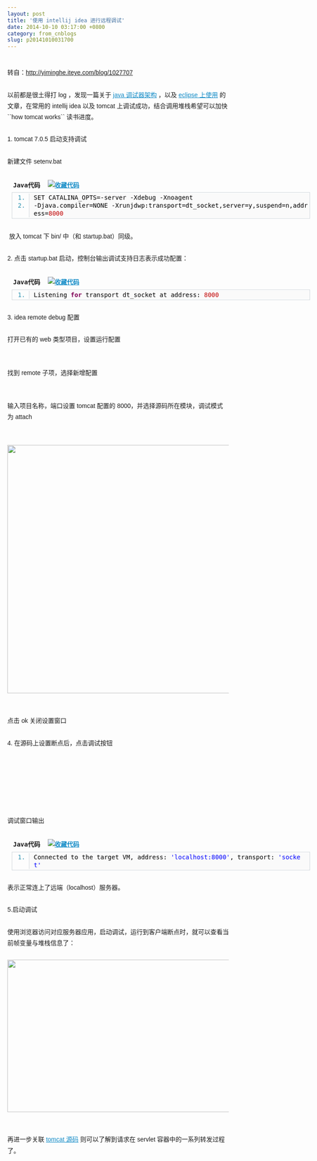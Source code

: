 ```yaml
---
layout: post
title: '使用 intellij idea 进行远程调试'
date: 2014-10-10 03:17:00 +0800
category: from_cnblogs
slug: p20141010031700
---
```



<p style="margin-top:0px; margin-bottom:0px; padding-top:0px; padding-bottom:0px; font-family:Helvetica,Tahoma,Arial,sans-serif; font-size:14px; line-height:25.1875px">
<br>
</p>
<p style="margin-top:0px; margin-bottom:0px; padding-top:0px; padding-bottom:0px; font-family:Helvetica,Tahoma,Arial,sans-serif; font-size:14px; line-height:25.1875px">
转自：<a target="_blank" href="http://yiminghe.iteye.com/blog/1027707">http://yiminghe.iteye.com/blog/1027707</a></p>
<p style="margin-top:0px; margin-bottom:0px; padding-top:0px; padding-bottom:0px; font-family:Helvetica,Tahoma,Arial,sans-serif; font-size:14px; line-height:25.1875px">
<br>
以前都是很土得打 log ，发现一篇关于&nbsp;<a target="_blank" target="_blank" href="http://www.ibm.com/developerworks/cn/java/j-lo-jpda1/" style="color:rgb(16,138,198)">java 调试器架构</a>&nbsp;，以及&nbsp;<a target="_blank" target="_blank" href="http://www.ibm.com/developerworks/cn/opensource/os-eclipse-javadebug/" style="color:rgb(16,138,198)">eclipse
 上使用</a>&nbsp;的文章，在常用的 intellij idea 以及 tomcat 上调试成功，结合调用堆栈希望可以加快 ``how tomcat works`` 读书进度。</p>
<p style="margin-top:0px; margin-bottom:0px; padding-top:0px; padding-bottom:0px; font-family:Helvetica,Tahoma,Arial,sans-serif; font-size:14px; line-height:25.1875px">
&nbsp;</p>
<p style="margin-top:0px; margin-bottom:0px; padding-top:0px; padding-bottom:0px; font-family:Helvetica,Tahoma,Arial,sans-serif; font-size:14px; line-height:25.1875px">
1. tomcat 7.0.5 启动支持调试</p>
<p style="margin-top:0px; margin-bottom:0px; padding-top:0px; padding-bottom:0px; font-family:Helvetica,Tahoma,Arial,sans-serif; font-size:14px; line-height:25.1875px">
&nbsp;</p>
<p style="margin-top:0px; margin-bottom:0px; padding-top:0px; padding-bottom:0px; font-family:Helvetica,Tahoma,Arial,sans-serif; font-size:14px; line-height:25.1875px">
新建文件 setenv.bat</p>
<p style="margin-top:0px; margin-bottom:0px; padding-top:0px; padding-bottom:0px; font-family:Helvetica,Tahoma,Arial,sans-serif; font-size:14px; line-height:25.1875px">
&nbsp;</p>
<div class="dp-highlighter" id="" style="font-family:Monaco,'DejaVu Sans Mono','Bitstream Vera Sans Mono',Consolas,'Courier New',monospace; width:679px; overflow:auto; margin-left:9px; padding:1px; word-break:break-all; word-wrap:break-word; line-height:25.1875px">
<div class="bar">
<div class="tools" style="padding:3px; margin:0px; font-weight:bold">Java代码&nbsp;&nbsp;<a target="_blank" title="收藏这段代码" style="color:rgb(16,138,198); text-decoration:underline"><img class="star" src="http://yiminghe.iteye.com/images/icon_star.png" alt="收藏代码" style="border:0px"></a></div>
</div>
<ol start="1" class="dp-j" style="font-size:1em; line-height:1.4em; margin:0px 0px 1px; padding:2px 0px; border:1px solid rgb(209,215,220); list-style-position:initial; color:rgb(43,145,175)">
<li style="font-size:1em; margin:0px 0px 0px 38px; padding:0px 0px 0px 10px; border-left-width:1px; border-left-style:solid; border-left-color:rgb(209,215,220); background-color:rgb(250,250,250); line-height:18px">
<span style="color:black">SET&nbsp;CATALINA_OPTS=-server&nbsp;-Xdebug&nbsp;-Xnoagent&nbsp;&nbsp;&nbsp;</span></li><li style="font-size:1em; margin:0px 0px 0px 38px; padding:0px 0px 0px 10px; border-left-width:1px; border-left-style:solid; border-left-color:rgb(209,215,220); background-color:rgb(250,250,250); line-height:18px">
<span style="color:black">-Djava.compiler=NONE&nbsp;-Xrunjdwp:transport=dt_socket,server=y,suspend=n,address=<span class="number" style="color:rgb(192,0,0)">8000</span>&nbsp;&nbsp;</span></li></ol>
</div>
<p style="margin-top:0px; margin-bottom:0px; padding-top:0px; padding-bottom:0px; font-family:Helvetica,Tahoma,Arial,sans-serif; font-size:14px; line-height:25.1875px">
&nbsp;</p>
<p style="margin-top:0px; margin-bottom:0px; padding-top:0px; padding-bottom:0px; font-family:Helvetica,Tahoma,Arial,sans-serif; font-size:14px; line-height:25.1875px">
&nbsp;放入 tomcat 下 bin/ 中（和 startup.bat）同级。</p>
<p style="margin-top:0px; margin-bottom:0px; padding-top:0px; padding-bottom:0px; font-family:Helvetica,Tahoma,Arial,sans-serif; font-size:14px; line-height:25.1875px">
&nbsp;</p>
<p style="margin-top:0px; margin-bottom:0px; padding-top:0px; padding-bottom:0px; font-family:Helvetica,Tahoma,Arial,sans-serif; font-size:14px; line-height:25.1875px">
2. 点击 startup.bat 启动，控制台输出调试支持日志表示成功配置：</p>
<p style="margin-top:0px; margin-bottom:0px; padding-top:0px; padding-bottom:0px; font-family:Helvetica,Tahoma,Arial,sans-serif; font-size:14px; line-height:25.1875px">
&nbsp;</p>
<div class="dp-highlighter" id="" style="font-family:Monaco,'DejaVu Sans Mono','Bitstream Vera Sans Mono',Consolas,'Courier New',monospace; width:679px; overflow:auto; margin-left:9px; padding:1px; word-break:break-all; word-wrap:break-word; line-height:25.1875px">
<div class="bar">
<div class="tools" style="padding:3px; margin:0px; font-weight:bold">Java代码&nbsp;&nbsp;<a target="_blank" title="收藏这段代码" style="color:rgb(16,138,198); text-decoration:underline"><img class="star" src="http://yiminghe.iteye.com/images/icon_star.png" alt="收藏代码" style="border:0px"></a></div>
</div>
<ol start="1" class="dp-j" style="font-size:1em; line-height:1.4em; margin:0px 0px 1px; padding:2px 0px; border:1px solid rgb(209,215,220); list-style-position:initial; color:rgb(43,145,175)">
<li style="font-size:1em; margin:0px 0px 0px 38px; padding:0px 0px 0px 10px; border-left-width:1px; border-left-style:solid; border-left-color:rgb(209,215,220); background-color:rgb(250,250,250); line-height:18px">
<span style="color:black">Listening&nbsp;<span class="keyword" style="color:rgb(127,0,85); font-weight:bold">for</span>&nbsp;transport&nbsp;dt_socket&nbsp;at&nbsp;address:&nbsp;<span class="number" style="color:rgb(192,0,0)">8000</span>&nbsp;&nbsp;</span></li></ol>
</div>
<p style="margin-top:0px; margin-bottom:0px; padding-top:0px; padding-bottom:0px; font-family:Helvetica,Tahoma,Arial,sans-serif; font-size:14px; line-height:25.1875px">
&nbsp;</p>
<p style="margin-top:0px; margin-bottom:0px; padding-top:0px; padding-bottom:0px; font-family:Helvetica,Tahoma,Arial,sans-serif; font-size:14px; line-height:25.1875px">
3. idea remote debug 配置</p>
<p style="margin-top:0px; margin-bottom:0px; padding-top:0px; padding-bottom:0px; font-family:Helvetica,Tahoma,Arial,sans-serif; font-size:14px; line-height:25.1875px">
&nbsp;</p>
<p style="margin-top:0px; margin-bottom:0px; padding-top:0px; padding-bottom:0px; font-family:Helvetica,Tahoma,Arial,sans-serif; font-size:14px; line-height:25.1875px">
打开已有的 web 类型项目，设置运行配置</p>
<p style="margin-top:0px; margin-bottom:0px; padding-top:0px; padding-bottom:0px; font-family:Helvetica,Tahoma,Arial,sans-serif; font-size:14px; line-height:25.1875px">
&nbsp;</p>
<p style="margin-top:0px; margin-bottom:0px; padding-top:0px; padding-bottom:0px; font-family:Helvetica,Tahoma,Arial,sans-serif; font-size:14px; line-height:25.1875px">
<img alt="" src="http://dl.iteye.com/upload/attachment/474974/34fbf300-7218-3cf4-b5d7-78b9071bcb06.png" style="border:0px"></p>
<p style="margin-top:0px; margin-bottom:0px; padding-top:0px; padding-bottom:0px; font-family:Helvetica,Tahoma,Arial,sans-serif; font-size:14px; line-height:25.1875px">
&nbsp;</p>
<p style="margin-top:0px; margin-bottom:0px; padding-top:0px; padding-bottom:0px; font-family:Helvetica,Tahoma,Arial,sans-serif; font-size:14px; line-height:25.1875px">
找到 remote 子项，选择新增配置</p>
<p style="margin-top:0px; margin-bottom:0px; padding-top:0px; padding-bottom:0px; font-family:Helvetica,Tahoma,Arial,sans-serif; font-size:14px; line-height:25.1875px">
&nbsp;</p>
<p style="margin-top:0px; margin-bottom:0px; padding-top:0px; padding-bottom:0px; font-family:Helvetica,Tahoma,Arial,sans-serif; font-size:14px; line-height:25.1875px">
<img alt="" src="http://dl.iteye.com/upload/attachment/474976/461a7e67-f3d3-33e4-b85a-3c6d0b86db24.png" style="border:0px"></p>
<p style="margin-top:0px; margin-bottom:0px; padding-top:0px; padding-bottom:0px; font-family:Helvetica,Tahoma,Arial,sans-serif; font-size:14px; line-height:25.1875px">
&nbsp;</p>
<p style="margin-top:0px; margin-bottom:0px; padding-top:0px; padding-bottom:0px; font-family:Helvetica,Tahoma,Arial,sans-serif; font-size:14px; line-height:25.1875px">
输入项目名称，端口设置 tomcat 配置的 8000，并选择源码所在模块，调试模式为 attach</p>
<p style="margin-top:0px; margin-bottom:0px; padding-top:0px; padding-bottom:0px; font-family:Helvetica,Tahoma,Arial,sans-serif; font-size:14px; line-height:25.1875px">
&nbsp;</p>
<p style="margin-top:0px; margin-bottom:0px; padding-top:0px; padding-bottom:0px; font-family:Helvetica,Tahoma,Arial,sans-serif; font-size:14px; line-height:25.1875px">
&nbsp;</p>
<p style="margin-top:0px; margin-bottom:0px; padding-top:0px; padding-bottom:0px; font-family:Helvetica,Tahoma,Arial,sans-serif; font-size:14px; line-height:25.1875px">
<img alt="" src="http://dl.iteye.com/upload/attachment/474978/c47eff3f-26f2-398c-8df0-4550df482116.png" title="点击查看原始大小图片" class="magplus" width="700" height="564" style="border:0px"></p>
<p style="margin-top:0px; margin-bottom:0px; padding-top:0px; padding-bottom:0px; font-family:Helvetica,Tahoma,Arial,sans-serif; font-size:14px; line-height:25.1875px">
&nbsp;</p>
<p style="margin-top:0px; margin-bottom:0px; padding-top:0px; padding-bottom:0px; font-family:Helvetica,Tahoma,Arial,sans-serif; font-size:14px; line-height:25.1875px">
&nbsp;</p>
<p style="margin-top:0px; margin-bottom:0px; padding-top:0px; padding-bottom:0px; font-family:Helvetica,Tahoma,Arial,sans-serif; font-size:14px; line-height:25.1875px">
点击 ok 关闭设置窗口</p>
<p style="margin-top:0px; margin-bottom:0px; padding-top:0px; padding-bottom:0px; font-family:Helvetica,Tahoma,Arial,sans-serif; font-size:14px; line-height:25.1875px">
&nbsp;</p>
<p style="margin-top:0px; margin-bottom:0px; padding-top:0px; padding-bottom:0px; font-family:Helvetica,Tahoma,Arial,sans-serif; font-size:14px; line-height:25.1875px">
4. 在源码上设置断点后，点击调试按钮</p>
<p style="margin-top:0px; margin-bottom:0px; padding-top:0px; padding-bottom:0px; font-family:Helvetica,Tahoma,Arial,sans-serif; font-size:14px; line-height:25.1875px">
&nbsp;</p>
<p style="margin-top:0px; margin-bottom:0px; padding-top:0px; padding-bottom:0px; font-family:Helvetica,Tahoma,Arial,sans-serif; font-size:14px; line-height:25.1875px">
<img alt="" src="http://dl.iteye.com/upload/attachment/474980/23a53d6a-4bba-3d26-9859-626023704395.png" style="border:0px"></p>
<p style="margin-top:0px; margin-bottom:0px; padding-top:0px; padding-bottom:0px; font-family:Helvetica,Tahoma,Arial,sans-serif; font-size:14px; line-height:25.1875px">
&nbsp;</p>
<p style="margin-top:0px; margin-bottom:0px; padding-top:0px; padding-bottom:0px; font-family:Helvetica,Tahoma,Arial,sans-serif; font-size:14px; line-height:25.1875px">
&nbsp;</p>
<p style="margin-top:0px; margin-bottom:0px; padding-top:0px; padding-bottom:0px; font-family:Helvetica,Tahoma,Arial,sans-serif; font-size:14px; line-height:25.1875px">
&nbsp;</p>
<p style="margin-top:0px; margin-bottom:0px; padding-top:0px; padding-bottom:0px; font-family:Helvetica,Tahoma,Arial,sans-serif; font-size:14px; line-height:25.1875px">
&nbsp;</p>
<p style="margin-top:0px; margin-bottom:0px; padding-top:0px; padding-bottom:0px; font-family:Helvetica,Tahoma,Arial,sans-serif; font-size:14px; line-height:25.1875px">
&nbsp;</p>
<p style="margin-top:0px; margin-bottom:0px; padding-top:0px; padding-bottom:0px; font-family:Helvetica,Tahoma,Arial,sans-serif; font-size:14px; line-height:25.1875px">
调试窗口输出</p>
<p style="margin-top:0px; margin-bottom:0px; padding-top:0px; padding-bottom:0px; font-family:Helvetica,Tahoma,Arial,sans-serif; font-size:14px; line-height:25.1875px">
&nbsp;</p>
<div class="dp-highlighter" id="" style="font-family:Monaco,'DejaVu Sans Mono','Bitstream Vera Sans Mono',Consolas,'Courier New',monospace; width:679px; overflow:auto; margin-left:9px; padding:1px; word-break:break-all; word-wrap:break-word; line-height:25.1875px">
<div class="bar">
<div class="tools" style="padding:3px; margin:0px; font-weight:bold">Java代码&nbsp;&nbsp;<a target="_blank" title="收藏这段代码" style="color:rgb(16,138,198); text-decoration:underline"><img class="star" src="http://yiminghe.iteye.com/images/icon_star.png" alt="收藏代码" style="border:0px"></a></div>
</div>
<ol start="1" class="dp-j" style="font-size:1em; line-height:1.4em; margin:0px 0px 1px; padding:2px 0px; border:1px solid rgb(209,215,220); list-style-position:initial; color:rgb(43,145,175)">
<li style="font-size:1em; margin:0px 0px 0px 38px; padding:0px 0px 0px 10px; border-left-width:1px; border-left-style:solid; border-left-color:rgb(209,215,220); background-color:rgb(250,250,250); line-height:18px">
<span style="color:black">Connected&nbsp;to&nbsp;the&nbsp;target&nbsp;VM,&nbsp;address:&nbsp;<span class="string" style="color:blue">'localhost:8000'</span>,&nbsp;transport:&nbsp;<span class="string" style="color:blue">'socket'</span>&nbsp;&nbsp;</span></li></ol>
</div>
<p style="margin-top:0px; margin-bottom:0px; padding-top:0px; padding-bottom:0px; font-family:Helvetica,Tahoma,Arial,sans-serif; font-size:14px; line-height:25.1875px">
&nbsp;</p>
<p style="margin-top:0px; margin-bottom:0px; padding-top:0px; padding-bottom:0px; font-family:Helvetica,Tahoma,Arial,sans-serif; font-size:14px; line-height:25.1875px">
表示正常连上了远端（localhost）服务器。</p>
<p style="margin-top:0px; margin-bottom:0px; padding-top:0px; padding-bottom:0px; font-family:Helvetica,Tahoma,Arial,sans-serif; font-size:14px; line-height:25.1875px">
&nbsp;</p>
<p style="margin-top:0px; margin-bottom:0px; padding-top:0px; padding-bottom:0px; font-family:Helvetica,Tahoma,Arial,sans-serif; font-size:14px; line-height:25.1875px">
5.启动调试</p>
<p style="margin-top:0px; margin-bottom:0px; padding-top:0px; padding-bottom:0px; font-family:Helvetica,Tahoma,Arial,sans-serif; font-size:14px; line-height:25.1875px">
&nbsp;</p>
<p style="margin-top:0px; margin-bottom:0px; padding-top:0px; padding-bottom:0px; font-family:Helvetica,Tahoma,Arial,sans-serif; font-size:14px; line-height:25.1875px">
使用浏览器访问对应服务器应用，启动调试，运行到客户端断点时，就可以查看当前帧变量与堆栈信息了：</p>
<p style="margin-top:0px; margin-bottom:0px; padding-top:0px; padding-bottom:0px; font-family:Helvetica,Tahoma,Arial,sans-serif; font-size:14px; line-height:25.1875px">
&nbsp;</p>
<p style="margin-top:0px; margin-bottom:0px; padding-top:0px; padding-bottom:0px; font-family:Helvetica,Tahoma,Arial,sans-serif; font-size:14px; line-height:25.1875px">
<img alt="" src="http://dl.iteye.com/upload/attachment/474982/eaafaea7-47dd-3235-86db-acf366a0c12d.png" title="点击查看原始大小图片" class="magplus" width="700" height="346" style="border:0px"></p>
<p style="margin-top:0px; margin-bottom:0px; padding-top:0px; padding-bottom:0px; font-family:Helvetica,Tahoma,Arial,sans-serif; font-size:14px; line-height:25.1875px">
&nbsp;</p>
<p style="margin-top:0px; margin-bottom:0px; padding-top:0px; padding-bottom:0px; font-family:Helvetica,Tahoma,Arial,sans-serif; font-size:14px; line-height:25.1875px">
&nbsp;</p>
<p style="margin-top:0px; margin-bottom:0px; padding-top:0px; padding-bottom:0px; font-family:Helvetica,Tahoma,Arial,sans-serif; font-size:14px; line-height:25.1875px">
再进一步关联&nbsp;<a target="_blank" target="_blank" href="http://tomcat.apache.org/download-70.cgi" style="color:rgb(16,138,198)">tomcat 源码</a>&nbsp;则可以了解到请求在 servlet 容器中的一系列转发过程了。</p>
   
